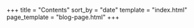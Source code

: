 +++
title = "Contents"
sort_by = "date" 
template = "index.html" 
page_template = "blog-page.html" 
+++
